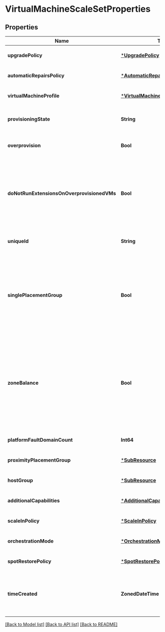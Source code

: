 # VirtualMachineScaleSetProperties


## Properties
Name | Type | Description | Notes
------------ | ------------- | ------------- | -------------
**upgradePolicy** | [***UpgradePolicy**](UpgradePolicy.md) |  | [optional] [default to nothing]
**automaticRepairsPolicy** | [***AutomaticRepairsPolicy**](AutomaticRepairsPolicy.md) |  | [optional] [default to nothing]
**virtualMachineProfile** | [***VirtualMachineScaleSetVMProfile**](VirtualMachineScaleSetVMProfile.md) |  | [optional] [default to nothing]
**provisioningState** | **String** | The provisioning state, which only appears in the response. | [optional] [readonly] [default to nothing]
**overprovision** | **Bool** | Specifies whether the Virtual Machine Scale Set should be overprovisioned. | [optional] [default to nothing]
**doNotRunExtensionsOnOverprovisionedVMs** | **Bool** | When Overprovision is enabled, extensions are launched only on the requested number of VMs which are finally kept. This property will hence ensure that the extensions do not run on the extra overprovisioned VMs. | [optional] [default to nothing]
**uniqueId** | **String** | Specifies the ID which uniquely identifies a Virtual Machine Scale Set. | [optional] [readonly] [default to nothing]
**singlePlacementGroup** | **Bool** | When true this limits the scale set to a single placement group, of max size 100 virtual machines. NOTE: If singlePlacementGroup is true, it may be modified to false. However, if singlePlacementGroup is false, it may not be modified to true. | [optional] [default to nothing]
**zoneBalance** | **Bool** | Whether to force strictly even Virtual Machine distribution cross x-zones in case there is zone outage. zoneBalance property can only be set if the zones property of the scale set contains more than one zone. If there are no zones or only one zone specified, then zoneBalance property should not be set. | [optional] [default to nothing]
**platformFaultDomainCount** | **Int64** | Fault Domain count for each placement group. | [optional] [default to nothing]
**proximityPlacementGroup** | [***SubResource**](SubResource.md) |  | [optional] [default to nothing]
**hostGroup** | [***SubResource**](SubResource.md) |  | [optional] [default to nothing]
**additionalCapabilities** | [***AdditionalCapabilities**](AdditionalCapabilities.md) |  | [optional] [default to nothing]
**scaleInPolicy** | [***ScaleInPolicy**](ScaleInPolicy.md) |  | [optional] [default to nothing]
**orchestrationMode** | [***OrchestrationMode**](OrchestrationMode.md) |  | [optional] [default to nothing]
**spotRestorePolicy** | [***SpotRestorePolicy**](SpotRestorePolicy.md) |  | [optional] [default to nothing]
**timeCreated** | **ZonedDateTime** | Specifies the time at which the Virtual Machine Scale Set resource was created.&lt;br&gt;&lt;br&gt;Minimum api-version: 2021-11-01. | [optional] [readonly] [default to nothing]


[[Back to Model list]](../README.md#models) [[Back to API list]](../README.md#api-endpoints) [[Back to README]](../README.md)



